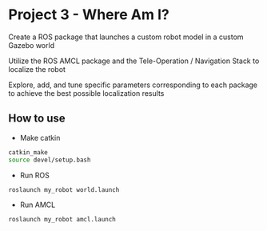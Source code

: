 # Project 3 - Where Am I?

Create a ROS package that launches a custom robot model in a custom Gazebo world

Utilize the ROS AMCL package and the Tele-Operation / Navigation Stack to localize the robot

Explore, add, and tune specific parameters corresponding to each package to achieve the best possible localization results

## How to use

* Make catkin

```sh
catkin_make
source devel/setup.bash
```

* Run ROS
```sh
roslaunch my_robot world.launch
```

* Run AMCL
```sh
roslaunch my_robot amcl.launch
```
